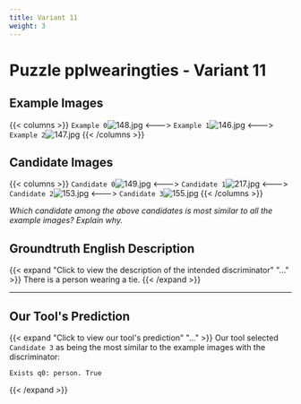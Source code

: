 ```yaml
---
title: Variant 11
weight: 3
---
```


# Puzzle pplwearingties - Variant 11

## Example Images
{{< columns >}}
`Example 0`![148.jpg](/natscene_data/images/148.jpg)
<--->
`Example 1`![146.jpg](/natscene_data/images/146.jpg)
<--->
`Example 2`![147.jpg](/natscene_data/images/147.jpg)
{{< /columns >}}

## Candidate Images
{{< columns >}}
`Candidate 0`![149.jpg](/natscene_data/images/149.jpg)
<--->
`Candidate 1`![217.jpg](/natscene_data/images/217.jpg)
<--->
`Candidate 2`![153.jpg](/natscene_data/images/153.jpg)
<--->
`Candidate 3`![155.jpg](/natscene_data/images/155.jpg)
{{< /columns >}}

*Which candidate among the above candidates is most similar to all the example images? Explain why.*

## Groundtruth English Description

{{< expand "Click to view the description of the intended discriminator" "..." >}}
There is a person wearing a tie.
{{< /expand >}}

---



## Our Tool's Prediction

{{< expand "Click to view our tool's prediction" "..." >}}
Our tool selected `Candidate 3` as being the most similar to the example images with the discriminator:
```plaintext
Exists q0: person. True
```
{{< /expand >}}
